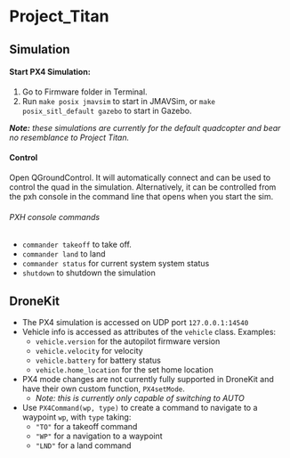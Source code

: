 # Project_Titan

## Simulation

#### Start PX4 Simulation:
1. Go to Firmware folder in Terminal.
2. Run `make posix jmavsim` to start in JMAVSim, or
`make posix_sitl_default gazebo` to start in Gazebo.

*__Note:__ these simulations are currently for the default quadcopter and bear no resemblance to Project Titan.*

#### Control
Open QGroundControl. It will automatically connect and can be used to control the quad in the simulation. Alternatively, it can be controlled from the pxh console in the command line that opens when you start the sim.

###### PXH console commands

* `commander takeoff` to take off.
* `commander land` to land
* `commander status` for current system system status
* `shutdown` to shutdown the simulation

## DroneKit

* The PX4 simulation is accessed on UDP port `127.0.0.1:14540`
* Vehicle info is accessed as attributes of the `vehicle` class. Examples:
    * `vehicle.version` for the autopilot firmware version
    * `vehicle.velocity` for velocity
    * `vehicle.battery` for battery status
    * `vehicle.home_location` for the set home location
* PX4 mode changes are not currently fully supported in DroneKit and have their own custom function, `PX4setMode`.
    * *Note: this is currently only capable of switching to AUTO*
* Use `PX4Command(wp, type)` to create a command to navigate to a waypoint `wp`, with `type` taking:
    * `"TO"` for a takeoff command
    * `"WP"` for a navigation to a waypoint
    * `"LND"` for a land command
